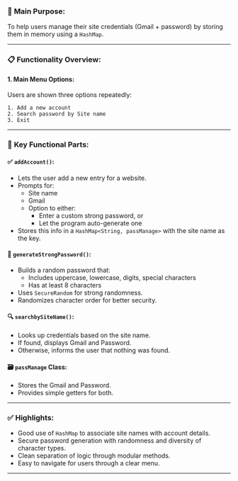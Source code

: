 ### 🔐 **Main Purpose:**
To help users manage their site credentials (Gmail + password) by storing them in memory using a `HashMap`.

---

### 📋 **Functionality Overview:**

#### 1. **Main Menu Options:**
Users are shown three options repeatedly:
```
1. Add a new account
2. Search password by Site name
3. Exit
```

---

### 🔧 **Key Functional Parts:**

#### ✅ `addAccount()`:
- Lets the user add a new entry for a website.
- Prompts for:
  - Site name
  - Gmail
  - Option to either:
    - Enter a custom strong password, or
    - Let the program auto-generate one
- Stores this info in a `HashMap<String, passManage>` with the site name as the key.

#### 🔐 `generateStrongPassword()`:
- Builds a random password that:
  - Includes uppercase, lowercase, digits, special characters
  - Has at least 8 characters
- Uses `SecureRandom` for strong randomness.
- Randomizes character order for better security.

#### 🔍 `searchbySiteName()`:
- Looks up credentials based on the site name.
- If found, displays Gmail and Password.
- Otherwise, informs the user that nothing was found.

#### 🗃️ `passManage` Class:
- Stores the Gmail and Password.
- Provides simple getters for both.

---

### ✅ **Highlights:**
- Good use of `HashMap` to associate site names with account details.
- Secure password generation with randomness and diversity of character types.
- Clean separation of logic through modular methods.
- Easy to navigate for users through a clear menu.

---